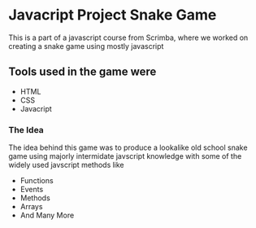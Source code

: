 # Javacript Project Snake Game

This is a part of a javascript course from Scrimba, where we worked on creating a snake game using mostly javascript

## Tools used in the game were

*   HTML
*   CSS
*   Javacript

### The Idea

The idea behind this game was to produce a lookalike old school snake game using majorly intermidate javscript knowledge with some of the widely used javscript methods like

*   Functions
*   Events
*   Methods
*   Arrays
*   And Many More